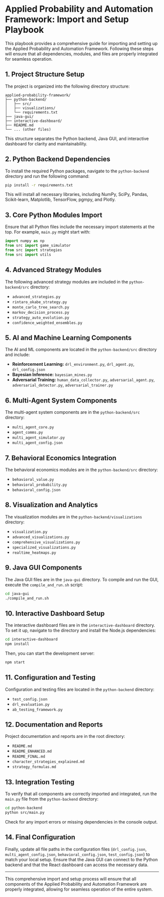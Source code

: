 # Applied Probability and Automation Framework: Import and Setup Playbook

This playbook provides a comprehensive guide for importing and setting up the Applied Probability and Automation Framework. Following these steps will ensure that all dependencies, modules, and files are properly integrated for seamless operation.

## 1. Project Structure Setup

The project is organized into the following directory structure:

```
applied-probability-framework/
├── python-backend/
│   ├── src/
│   ├── visualizations/
│   └── requirements.txt
├── java-gui/
├── interactive-dashboard/
├── README.md
└── ... (other files)
```

This structure separates the Python backend, Java GUI, and interactive dashboard for clarity and maintainability.

## 2. Python Backend Dependencies

To install the required Python packages, navigate to the `python-backend` directory and run the following command:

```bash
pip install -r requirements.txt
```

This will install all necessary libraries, including NumPy, SciPy, Pandas, Scikit-learn, Matplotlib, TensorFlow, pgmpy, and Plotly.

## 3. Core Python Modules Import

Ensure that all Python files include the necessary import statements at the top. For example, `main.py` might start with:

```python
import numpy as np
from src import game_simulator
from src import strategies
from src import utils
```

## 4. Advanced Strategy Modules

The following advanced strategy modules are included in the `python-backend/src` directory:

- `advanced_strategies.py`
- `rintaro_okabe_strategy.py`
- `monte_carlo_tree_search.py`
- `markov_decision_process.py`
- `strategy_auto_evolution.py`
- `confidence_weighted_ensembles.py`

## 5. AI and Machine Learning Components

The AI and ML components are located in the `python-backend/src` directory and include:

- **Reinforcement Learning:** `drl_environment.py`, `drl_agent.py`, `drl_config.json`
- **Bayesian Inference:** `bayesian_mines.py`
- **Adversarial Training:** `human_data_collector.py`, `adversarial_agent.py`, `adversarial_detector.py`, `adversarial_trainer.py`

## 6. Multi-Agent System Components

The multi-agent system components are in the `python-backend/src` directory:

- `multi_agent_core.py`
- `agent_comms.py`
- `multi_agent_simulator.py`
- `multi_agent_config.json`

## 7. Behavioral Economics Integration

The behavioral economics modules are in the `python-backend/src` directory:

- `behavioral_value.py`
- `behavioral_probability.py`
- `behavioral_config.json`

## 8. Visualization and Analytics

The visualization modules are in the `python-backend/visualizations` directory:

- `visualization.py`
- `advanced_visualizations.py`
- `comprehensive_visualizations.py`
- `specialized_visualizations.py`
- `realtime_heatmaps.py`

## 9. Java GUI Components

The Java GUI files are in the `java-gui` directory. To compile and run the GUI, execute the `compile_and_run.sh` script:

```bash
cd java-gui
./compile_and_run.sh
```

## 10. Interactive Dashboard Setup

The interactive dashboard files are in the `interactive-dashboard` directory. To set it up, navigate to the directory and install the Node.js dependencies:

```bash
cd interactive-dashboard
npm install
```

Then, you can start the development server:

```bash
npm start
```

## 11. Configuration and Testing

Configuration and testing files are located in the `python-backend` directory:

- `test_config.json`
- `drl_evaluation.py`
- `ab_testing_framework.py`

## 12. Documentation and Reports

Project documentation and reports are in the root directory:

- `README.md`
- `README_ENHANCED.md`
- `README_FINAL.md`
- `character_strategies_explained.md`
- `strategy_formulas.md`

## 13. Integration Testing

To verify that all components are correctly imported and integrated, run the `main.py` file from the `python-backend` directory:

```bash
cd python-backend
python src/main.py
```

Check for any import errors or missing dependencies in the console output.

## 14. Final Configuration

Finally, update all file paths in the configuration files (`drl_config.json`, `multi_agent_config.json`, `behavioral_config.json`, `test_config.json`) to match your local setup. Ensure that the Java GUI can connect to the Python backend and that the React dashboard can access the necessary data.

---

This comprehensive import and setup process will ensure that all components of the Applied Probability and Automation Framework are properly integrated, allowing for seamless operation of the entire system.

